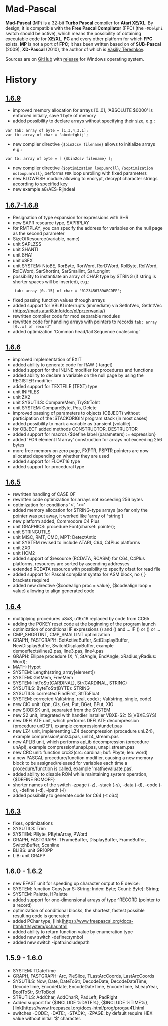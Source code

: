 # Mad-Pascal

**Mad-Pascal** (MP) is a 32-bit **Turbo Pascal** compiler for **Atari XE/XL**. By design, it is compatible with the **Free Pascal Compilator** (FPC) (the `-MDelphi` switch should be active), which means the possibility of obtaining executable code for **XE/XL**, **PC** and every other platform for which **FPC** exists. **MP** is not a port of **FPC**; it has been written based on of **SUB-Pascal** (2009), **XD-Pascal** (2010), the author of which is [Vasiliy Tereshkov](https://github.com/vtereshkov).

Sources are on [GitHub](https://github.com/tebe6502/Mad-Pascal) with [release](https://github.com/tebe6502/Mad-Pascal/releases) for Windows operating system.

# History

## [1.6.9](https://github.com/tebe6502/Mad-Pascal/releases/tag/v1.6.9)
- improved memory allocation for arrays [0..0], 'ABSOLUTE $0000' is enforced initially, save 1 byte of memory
- added possibility to declare arrays without specifying their size, e.g.:
```
var tab: array of byte = [1,3,4,3,1];
var tb: array of char = 'abcdefghij';
```
- new compiler directive `{$bin2csv filename}` allows to initialize arrays e.g.:
```
var tb: array of byte = [ {$bin2csv filename} ];
```
- new compiler directive `{$optimization loopunroll}`, `{$optimization noloopunroll}`, performs `FOR` loop unrolling with fixed parameters
- new BLOWFISH module allowing to encrypt, decrypt character strings according to specified key
- new example a8\AES-Rijndeal

## [1.6.7-1.6.8](https://github.com/tebe6502/Mad-Pascal/releases/tag/v1.6.7-1.6.8)
- Resignation of type expansion for expressions with SHR
- new SAPR resource type, SAPRPLAY
- for RMTPLAY, you can specify the address for variables on the null page as the second parameter
- SizeOfResource(variable, name)
- unit SAPLZSS
- unit SHANTI
- unit SHA1
- unit xSFX
- unit SYSTEM: NtoBE, RorByte, RorWord, RorDWord, RolByte, RolWord, RolDWord, SarShortint, SarSmallint, SarLongint
- possibility to instantiate an array of CHAR type by STRING (if string is shorter spaces will be inserted), e.g.:
```
    tab: array [0..15] of char = '0123456789ABCDEF';
```
- fixed passing function values through arrays
- added support for VBLKI interrupts (immediate) via SetIntVec, GetIntVec (https://mads.atari8.info/doc/pl/przerwania/)
- rewritten compiler code for mod separable modules
- rewritten code for handling arrays with pointers to records `tab: array [0..x] of record^`
- added optimization 'Common head/tail Sequence coalescing'

## [1.6.6](https://github.com/tebe6502/Mad-Pascal/releases/tag/1.6.6)
- improved implementation of EXIT
- added ability to generate code for RAW (-target)
- added support for the INLINE modifier for procedures and functions
- added ability to declare a variable on the null page by using the REGISTER modifier
- added support for TEXTFILE (TEXT) type
- unit INIFILES
- unit ZX2
- unit SYSUTILS: CompareMem, TryStrToInt
- unit SYSTEM: CompareByte, Pos, Delete
- improved passing of parameters to objects (OBJECT) without participation of the :STACKORIGIN program stack (in most cases)
- added possibility to mark a variable as transient [volatile].
- for OBJECT added methods CONSTRUCTOR, DESTRUCTOR
- added support for macros {$define label (parameters) := expression}
- added 'FOR element IN array' construction for arrays not exceeding 256 bytes
- more free memory on zero page, FXPTR, PSPTR pointers are now allocated depending on whether they are used
- added support for FLOAT16 type
- added support for procedural type

## [1.6.5](https://github.com/tebe6502/Mad-Pascal/releases/tag/1.6.5)
- rewritten handling of CASE OF
- rewritten code optimization for arrays not exceeding 256 bytes
- optimization for conditions '>', '<='
- added memory allocation for STRING-type arrays (so far only the pointer was put away, it worked like 'array of ^string')
- new platform added, Commodore C4 Plus
- unit GRAPHICS: procedure Font(charset: pointer);
- unit STRINGUTILS
- unit MISC, RMT, CMC, MPT: DetectAntic
- unit SYSTEM revised to include ATARI, C64, C4Plus platforms
- unit ZX0
- unit HCM2
- added support of $resource (RCDATA, RCASM) for C64, C4Plus platforms, resources are sorted by ascending addresses
- extended RCDATA resource with possibility to specify ofset for read file
- added support for Pascal compliant syntax for ASM block, no { } brackets required
- added new directive {$codealign proc = value}, {$codealign loop = value} allowing to align generated code

## [1.6.4](https://github.com/tebe6502/Mad-Pascal/releases/tag/1.6.4)
- multiplying procedures u8x8, u16x16 replaced by code from CC65
- adding the POKEY reset code at the beginning of the program launch
- optimization of conditional IF expressions () and () and ... IF () or () or ...
- CMP_SHORTINT, CMP_SMALLINT optimization
- GRAPH, FASTGRAPH: SetActiveBuffer, SetDisplayBuffer, NewDisplayBuffer, SwitchDisplayBuffer, example demoeffects\lines2.pas, line3.pas, line4.pas
- GRAPH: Ellipse procedure (X, Y, StAngle, EndAngle, xRadius,yRadius: Word);
- MATH: Hypot
- SYSTEM: Length(string_array[element])
- SYSTEM: GetMem, FreeMem
- SYSTEM: IntToStr(CARDINAL), Str(CARDINAL, STRING)
- SYSUTILS: ByteToStr(BYTE): STRING
- SYSUTILS: corrected FindFirst, StrToFloat
- SYSTEM: corrected Val(string, real, code) ; Val(string, single, code)
- new CIO unit: Opn, Cls, Get, Put, BGet, BPut, XIO
- new SIODISK unit, separated from the SYSTEM
- new S2 unit, integrated with handler installer VBXE-S2: (S_VBXE.SYS)
- new DEFLATE unit, which performs DEFLATE decompression (procedure unDEF), example compression\undef.pas
- new LZ4 unit, implementing LZ4 decompression (procedure unLZ4), example compression\unlz4.pas, unlz4_stream.pas
- new APLIB unit, which performs apLib decompression (procedure unApl), example compression\unapl.pas, unapl_stream.pas
- new CRC unit: function crc32(crc: cardinal; buf: Pbyte; len: word)
- a new PASCAL procedure/function modifier, causing a new memory block to be assigned/released for variables each time a procedure/function is called, example 'math\evaluate.pas'.
- added ability to disable ROM while maintaining system operation, {$DEFINE ROMOFF}
- shorter names of the switch -zpage (-z), -stack (-s), -data (-d), -code (-c), -define (-d), -ipath (-i)
- added possibility to generate code for C64 (-t c64)

## [1.6.3](https://github.com/tebe6502/Mad-Pascal/releases/tag/v1.6.3)
- fixes, optimizations
- SYSUTILS: Trim
- SYSTEM: PByte, PByteArray, PWord
- GRAPH, FASTGRAPH: TFrameBuffer, DisplayBuffer, FrameBuffer, SwitchBuffer, Scanline
- BLIBS: unit GR10PP
- LIB: unit GR4PP

## 1.6.0 - 1.6.2
- new EFAST unit for speeding up character output to E device:
- SYSTEM: function Copy(var S: String; Index: Byte; Count: Byte): String;
- SYSTEM: Palette, HPalette
- added support for one-dimensional arrays of type ^RECORD (pointer to a record)
- optimization of conditional blocks, the shortest, fastest possible resulting code is generated
- added PChar type, [link]https://www.freepascal.org/docs-html/rtl/system/pchar.html
- added ability to return function value by enumeration type
- added new switch -define:symbol
- added new switch -ipath:includepath

## 1.5.9 - 1.6.0
- SYSTEM: TDateTime
- GRAPH, FASTGRAPH: Arc, PieSlice, TLastArcCoords, LastArcCoords
- SYSUTILS: Now, Date, DateToStr, DecodeDate, DecodeDateTime, DecodeTime, EncodeDate, EncodeDateTime, EncodeTime, IsLeapYear, BoolToStr, StrToBool
- STRUTILS: AddChar, AddCharR, PadLeft, PadRight
- Added support for {$INCLUDE %DATE%}, {$INCLUDE %TIME%}, [link]https://www.freepascal.org/docs-html/prog/progsu41.html
- switches -CODE:, -DATE:, -STACK:, -ZPAGE: by default require HEX value without initial '$' character.
